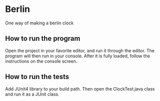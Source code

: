 # Berlin

One way of making a berlin clock

## How to run the program

Open the project in your favorite editor, and run it through the editor.
The program will then run in your console. 
After it is fully loaded, follow the instructions on the console screen.

## How to run the tests

Add JUnit4 library to your build path.
Then open the ClockTest.java class and run it as a JUnit class. 
